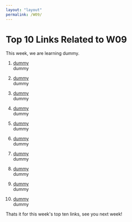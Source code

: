 ```yaml
---
layout: "layout"
permalink: /W09/
---
```


# Top 10 Links Related to W09
This week, we are learning dummy.

1. [dummy](https://www.youtube.com) <br>
   dummy
   
2. [dummy](https://www.youtube.com) <br>
   dummy

3. [dummy](https://www.youtube.com) <br>
   dummy

4. [dummy](https://www.youtube.com) <br>
   dummy

5. [dummy](https://www.youtube.com) <br>
   dummy
   
6. [dummy](https://www.youtube.com) <br>
   dummy

7. [dummy](https://www.youtube.com) <br>
   dummy

8. [dummy](https://www.youtube.com/) <br>
   dummy

9. [dummy](https://www.youtube.com) <br>
   dummy
   
10. [dummy](https:/www.youtube.com) <br>
    dummy
    
Thats it for this week's top ten links, see you next week!
   

